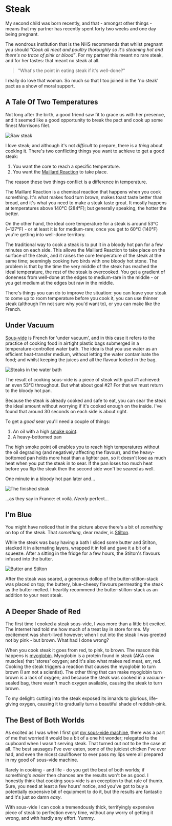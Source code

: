 # Steak 
My second child was born recently, and that - amongst other things - means that my partner has
recently spent forty two weeks and one day being pregnant.

The wondrous institution that is the NHS recommends that whilst pregnant you should *"Cook all
meat and poultry thoroughly so it's steaming hot and there's no trace of pink or blood"*.
For my partner this meant no rare steak, and for her tastes: that meant no steak at all.

> "What's the point in eating steak if it's well-done?"

I really do love that woman. So much so that I too joined in the 'no steak' pact as a show of
moral support.

## A Tale Of Two Temperatures
Not long after the birth, a good friend saw fit to grace us with her presence,
and it seemed like a good opportunity to break the pact and cook up some finest Morrisons filet.

![Raw steak](/images/posts/steak/raw-steak.jpg "Finest Morrisons Filet")

I love steak; and although it's not *difficult* to prepare, there is a *thing* about cooking it.
There's two conflicting things you want to achieve to get a good steak:

1. You want the core to reach a specific temperature.
2. You want the [Maillard Reaction](https://en.wikipedia.org/wiki/Maillard_reaction) to take place.

The reason these two things conflict is a difference in temperature.

The Maillard Reaction is a chemical reaction that happens when you cook something.
It's what makes food turn brown, makes toast taste better than bread, and it's what you need to make a steak taste great.
It mostly happens at temperatures above 140°C (284°F); but generally speaking, the hotter
the better.

On the other hand, the ideal core temperature for a steak is around 53°C (~127°F) - or at least it
is for medium-rare; once you get to 60°C (140°F) you're getting into well-done
territory.

The traditional way to cook a steak is to put it in a bloody hot pan for a few minutes on each side.
This allows the Maillard Reaction to take place on the surface of the steak, and it raises the
core temperature of the steak at the same time; seemingly cooking two birds with one bloody hot stone.
The problem is that by the time the very middle of the steak has reached the ideal temperature, the
rest of the steak is overcooked. You get a gradient of doneness from well-done at the edges to
medium-rare in the middle - or you get medium at the edges but raw in the middle.

There's things you can do to improve the situation: you can leave your steak to come up to
room temperature before you cook it, you can use thinner steak (although I'm not sure why
you'd want to), or you can make like the French.

## Under Vacuum
[Sous-vide](https://en.wikipedia.org/wiki/Sous-vide) is French for 'under vacuum', and in this case it refers
to the practice of cooking food in airtight plastic bags submerged in a temperature-controlled
water bath. The idea is that you use water as an efficient heat-transfer medium, without letting
the water contaminate the food; and whilst keeping the juices and all the flavour locked in the bag.

![Steaks in the water bath](/images/posts/steak/sous-vide.jpg "Steaks in the water bath")

The result of cooking sous-vide is a piece of steak with goal #1 achieved: an even 53°C throughout.
But what about goal #2? For that we must return to the bloody hot pan.

Because the steak is already cooked and safe to eat, you can sear the steak the ideal amount
without worrying if it's cooked enough on the inside.
I've found that around 30 seconds on each side is about right.

To get a *good* sear you'll need a couple of things:

1. An oil with a high [smoke point](https://en.wikipedia.org/wiki/Smoke_point).
2. A heavy-bottomed pan

The high smoke point oil enables you to reach high temperatures without the oil degrading (and negatively
affecting the flavour), and the heavy-bottomed pan holds more heat than a lighter pan, so it doesn't lose as
much heat when you put the steak in to sear. If the pan loses too much heat before you flip
the steak then the second side won't be seared as well.

One minute in a bloody hot pan later and...

![The finished steak](/images/posts/steak/cooked-steak.jpg "The finished steak")

...as they say in France: et voilà. *Nearly* perfect...

## I'm Blue

You might have noticed that in the picture above there's a bit of *something* on top of the steak.
That *something*, dear reader, is [Stilton](https://en.wikipedia.org/wiki/Stilton_cheese).

While the steak was busy having a bath I sliced some butter and Stilton, stacked it in alternating layers,
wrapped it in foil and gave it a bit of a squeeze. After a sitting in the fridge for a few hours, the Stilton's
flavours infused into the butter.

![Butter and Stilton](/images/posts/steak/butter-and-cheese.jpg "Butter and Stilton")

After the steak was seared, a generous dollop of the butter-stilton-stack was placed on top; the
buttery, blue-cheesy flavours permeating the steak as the butter melted. I heartily recommend
the butter-stilton-stack as an addition to your next steak.

## A Deeper Shade of Red

The first time I cooked a steak sous-vide, I was more than a little bit excited. The Internet
had told me how much of a treat lay in store for me.  My excitement was short-lived however;
when I cut into the steak I was greeted not by pink - but brown. What had I done wrong?

When you cook steak it goes from red, to pink, to brown. The reason this happens is
[myoglobin](https://en.wikipedia.org/wiki/Myoglobin). Myoglobin is a protein found in steak (AKA cow muscles)
that 'stores' oxygen; and it's also what makes red meat, err, red. Cooking the steak triggers a reaction
that causes the myoglobin to turn brown (I am not a scientist). The other thing that can make
myoglobin turn brown is a lack of oxygen; and because the steak was cooked in a vacuum-sealed bag, there
wasn't much oxygen available, causing the steak to turn brown.

To my delight: cutting into the steak exposed its innards to glorious, life-giving oxygen, causing it to gradually turn a
beautiful shade of reddish-pink.

## The Best of Both Worlds

As excited as I was when I first got [my sous-vide machine](https://andrewjamesworldwide.com/UserControls/productIndividual.aspx?ProductID=704),
there was a part of me that worried it would be a bit of a one hit wonder; relegated to the cupboard when
I wasn't serving steak. That turned out not to be the case at all. The best sausages I've ever
eaten, some of the juiciest chicken I've ever had, and even the nicest cauliflower to ever
pass my lips were all prepared in my good ol' sous-vide machine.

Rarely in cooking - and life - do you get the best of both worlds; if something's *easier* then chances are the
results won't be as good. I honestly think that cooking sous-vide is an exception to that
rule of thumb. Sure, you need at least a few hours' notice, and you've got to buy a potentially
expensive bit of equipment to do it, but the results are fantastic and it's just so damn *easy*.

With sous-vide I can cook a tremendously thick, terrifyingly expensive piece of steak to perfection every time,
without any worry of getting it wrong, and with hardly any effort. Yummy.

